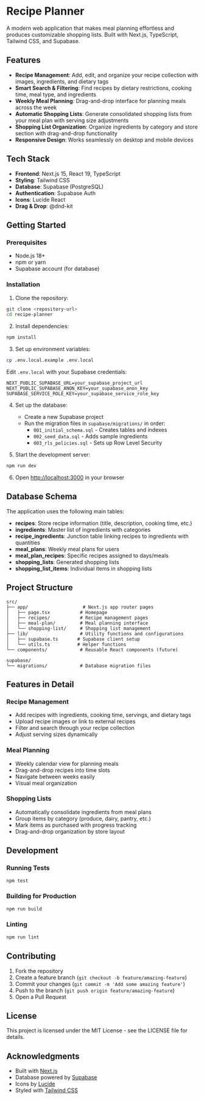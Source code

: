 # Recipe Planner

A modern web application that makes meal planning effortless and produces customizable shopping lists. Built with Next.js, TypeScript, Tailwind CSS, and Supabase.

## Features

- **Recipe Management**: Add, edit, and organize your recipe collection with images, ingredients, and dietary tags
- **Smart Search & Filtering**: Find recipes by dietary restrictions, cooking time, meal type, and ingredients
- **Weekly Meal Planning**: Drag-and-drop interface for planning meals across the week
- **Automatic Shopping Lists**: Generate consolidated shopping lists from your meal plan with serving size adjustments
- **Shopping List Organization**: Organize ingredients by category and store section with drag-and-drop functionality
- **Responsive Design**: Works seamlessly on desktop and mobile devices

## Tech Stack

- **Frontend**: Next.js 15, React 19, TypeScript
- **Styling**: Tailwind CSS
- **Database**: Supabase (PostgreSQL)
- **Authentication**: Supabase Auth
- **Icons**: Lucide React
- **Drag & Drop**: @dnd-kit

## Getting Started

### Prerequisites

- Node.js 18+
- npm or yarn
- Supabase account (for database)

### Installation

1. Clone the repository:
```bash
git clone <repository-url>
cd recipe-planner
```

2. Install dependencies:
```bash
npm install
```

3. Set up environment variables:
```bash
cp .env.local.example .env.local
```

Edit `.env.local` with your Supabase credentials:
```env
NEXT_PUBLIC_SUPABASE_URL=your_supabase_project_url
NEXT_PUBLIC_SUPABASE_ANON_KEY=your_supabase_anon_key
SUPABASE_SERVICE_ROLE_KEY=your_supabase_service_role_key
```

4. Set up the database:
   - Create a new Supabase project
   - Run the migration files in `supabase/migrations/` in order:
     - `001_initial_schema.sql` - Creates tables and indexes
     - `002_seed_data.sql` - Adds sample ingredients
     - `003_rls_policies.sql` - Sets up Row Level Security

5. Start the development server:
```bash
npm run dev
```

6. Open [http://localhost:3000](http://localhost:3000) in your browser

## Database Schema

The application uses the following main tables:

- **recipes**: Store recipe information (title, description, cooking time, etc.)
- **ingredients**: Master list of ingredients with categories
- **recipe_ingredients**: Junction table linking recipes to ingredients with quantities
- **meal_plans**: Weekly meal plans for users
- **meal_plan_recipes**: Specific recipes assigned to days/meals
- **shopping_lists**: Generated shopping lists
- **shopping_list_items**: Individual items in shopping lists

## Project Structure

```
src/
├── app/                    # Next.js app router pages
│   ├── page.tsx           # Homepage
│   ├── recipes/           # Recipe management pages
│   ├── meal-plan/         # Meal planning interface
│   └── shopping-list/     # Shopping list management
├── lib/                   # Utility functions and configurations
│   ├── supabase.ts       # Supabase client setup
│   └── utils.ts          # Helper functions
└── components/            # Reusable React components (future)

supabase/
└── migrations/            # Database migration files
```

## Features in Detail

### Recipe Management
- Add recipes with ingredients, cooking time, servings, and dietary tags
- Upload recipe images or link to external recipes
- Filter and search through your recipe collection
- Adjust serving sizes dynamically

### Meal Planning
- Weekly calendar view for planning meals
- Drag-and-drop recipes into time slots
- Navigate between weeks easily
- Visual meal organization

### Shopping Lists
- Automatically consolidate ingredients from meal plans
- Group items by category (produce, dairy, pantry, etc.)
- Mark items as purchased with progress tracking
- Drag-and-drop organization by store layout

## Development

### Running Tests
```bash
npm test
```

### Building for Production
```bash
npm run build
```

### Linting
```bash
npm run lint
```

## Contributing

1. Fork the repository
2. Create a feature branch (`git checkout -b feature/amazing-feature`)
3. Commit your changes (`git commit -m 'Add some amazing feature'`)
4. Push to the branch (`git push origin feature/amazing-feature`)
5. Open a Pull Request

## License

This project is licensed under the MIT License - see the LICENSE file for details.

## Acknowledgments

- Built with [Next.js](https://nextjs.org/)
- Database powered by [Supabase](https://supabase.com/)
- Icons by [Lucide](https://lucide.dev/)
- Styled with [Tailwind CSS](https://tailwindcss.com/)
